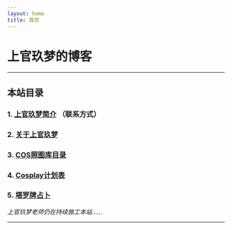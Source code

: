 ```yaml
---
layout: home
title: 首页
---
```


# 上官玖梦的博客

---

## 本站目录

### 1. [上官玖梦简介](/introduction/) （联系方式）
### 2. [关于上官玖梦](/about/)
### 3. [COS照图库目录](/gallery/)
### 4. [Cosplay计划表](/timetable/)
### 5. [塔罗牌占卜](/tarot/)

*上官玖梦老师仍在持续施工本站……*

---